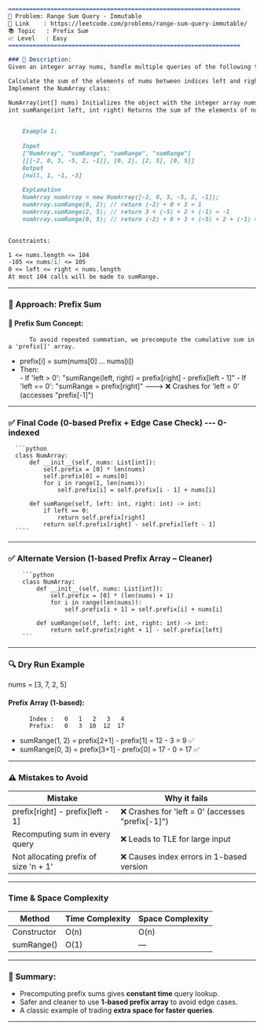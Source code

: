 ````md
==================================================================
🧩 Problem: Range Sum Query - Immutable  
🔗 Link    : https://leetcode.com/problems/range-sum-query-immutable/  
📚 Topic   : Prefix Sum  
📈 Level   : Easy  
==================================================================

### 📄 Description:
Given an integer array nums, handle multiple queries of the following type:

Calculate the sum of the elements of nums between indices left and right inclusive where left <= right.
Implement the NumArray class:

NumArray(int[] nums) Initializes the object with the integer array nums.
int sumRange(int left, int right) Returns the sum of the elements of nums between indices left and right inclusive (i.e. nums[left] + nums[left + 1] + ... + nums[right]).
 

    Example 1:
    
    Input
    ["NumArray", "sumRange", "sumRange", "sumRange"]
    [[[-2, 0, 3, -5, 2, -1]], [0, 2], [2, 5], [0, 5]]
    Output
    [null, 1, -1, -3]
    
    Explanation
    NumArray numArray = new NumArray([-2, 0, 3, -5, 2, -1]);
    numArray.sumRange(0, 2); // return (-2) + 0 + 3 = 1
    numArray.sumRange(2, 5); // return 3 + (-5) + 2 + (-1) = -1
    numArray.sumRange(0, 5); // return (-2) + 0 + 3 + (-5) + 2 + (-1) = -3
 

Constraints:

1 <= nums.length <= 104
-105 <= nums[i] <= 105
0 <= left <= right < nums.length
At most 104 calls will be made to sumRange.

````
---

### 🧠 Approach: Prefix Sum

#### 🔸 Prefix Sum Concept:
          To avoid repeated summation, we precompute the cumulative sum in a 'prefix[]' array.

- prefix[i] = sum(nums[0] ... nums[i])
- Then:  
      - If 'left > 0': 
              "sumRange(left, right) = prefix[right] - prefix[left - 1]" 
      - If 'left == 0':
              "sumRange = prefix[right]"   --->  ❌ Crashes for 'left = 0' (accesses "prefix[-1]")

---

### ✅ Final Code (0-based Prefix + Edge Case Check)  --- 0-indexed 

      ```python
      class NumArray:
          def __init__(self, nums: List[int]):
              self.prefix = [0] * len(nums)
              self.prefix[0] = nums[0]
              for i in range(1, len(nums)):
                  self.prefix[i] = self.prefix[i - 1] + nums[i]
      
          def sumRange(self, left: int, right: int) -> int:
              if left == 0:
                  return self.prefix[right]
              return self.prefix[right] - self.prefix[left - 1]
      ````

---

### ✅ Alternate Version (1-based Prefix Array – Cleaner)

        ```python
        class NumArray:
            def __init__(self, nums: List[int]):
                self.prefix = [0] * (len(nums) + 1)
                for i in range(len(nums)):
                    self.prefix[i + 1] = self.prefix[i] + nums[i]
        
            def sumRange(self, left: int, right: int) -> int:
                return self.prefix[right + 1] - self.prefix[left]
        ```

---

### 🔍 Dry Run Example

nums = [3, 7, 2, 5]

#### Prefix Array (1-based):

          Index :   0   1   2   3   4
          Prefix:   0   3  10  12  17


* sumRange(1, 2) = prefix[2+1] - prefix[1] = 12 - 3 = 9 ✅
* sumRange(0, 3) = prefix[3+1] - prefix[0] = 17 - 0 = 17 ✅

---

### ⚠️ Mistakes to Avoid

| Mistake                               | Why it fails                                     |
| ------------------------------------- | ------------------------------------------------ |
| prefix[right] - prefix[left - 1]      | ❌ Crashes for 'left = 0' (accesses "prefix[-1]") |
| Recomputing sum in every query        | ❌ Leads to TLE for large input                   |
| Not allocating prefix of size 'n + 1' | ❌ Causes index errors in 1-based version         |

---

###  Time & Space Complexity

| Method      | Time Complexity | Space Complexity |
| ----------- | --------------- | ---------------- |
| Constructor | O(n)            | O(n)             |
| sumRange()  | O(1)            | —                |

---

### 🧠 Summary:

* Precomputing prefix sums gives **constant time** query lookup.
* Safer and cleaner to use **1-based prefix array** to avoid edge cases.
* A classic example of trading **extra space for faster queries**.

-----
